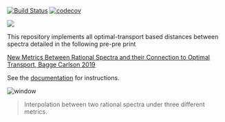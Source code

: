 [![Build Status](https://travis-ci.org/baggepinnen/SpectralDistances.jl.svg?branch=master)](https://travis-ci.org/baggepinnen/SpectralDistances.jl)
[![codecov](https://codecov.io/gh/baggepinnen/SpectralDistances.jl/branch/master/graph/badge.svg)](https://codecov.io/gh/baggepinnen/SpectralDistances.jl)


<!-- [![](https://img.shields.io/badge/docs-stable-blue.svg)](https://baggepinnen.github.io/SpectralDistances.jl/stable) -->
[![](https://img.shields.io/badge/docs-latest-blue.svg)](https://baggepinnen.github.io/SpectralDistances.jl/latest)

This repository implements all optimal-transport based distances between spectra detailed in the following pre-pre print

[New Metrics Between Rational Spectra and their Connection to Optimal Transport, Bagge Carlson 2019](https://drive.google.com/file/d/1EPS_pyC_opKMLlnk02kIfHbpawWFl4W-/view?usp=sharing)

See the [documentation](https://baggepinnen.github.io/SpectralDistances.jl/latest) for instructions.

![window](https://github.com/baggepinnen/SpectralDistances.jl/blob/gh-pages/dev/interpolation.svg)
> Interpolation between two rational spectra under three different metrics. 
